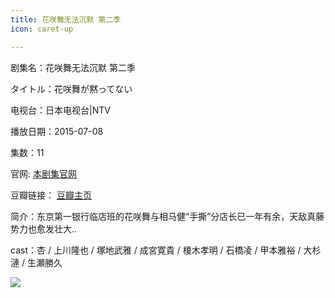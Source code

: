 ```yaml
---
title: 花咲舞无法沉默 第二季
icon: caret-up

---
```


剧集名：花咲舞无法沉默 第二季

タイトル：花咲舞が黙ってない

电视台：日本电视台|NTV

播放日期：2015-07-08

集数：11

官网: [本剧集官网](https://www.ntv.co.jp/hanasakimai/)

豆瓣链接： [豆瓣主页](https://movie.douban.com/subject/26354097/)


简介：东京第一银行临店班的花咲舞与相马健“手撕”分店长已一年有余，天敌真藤势力也愈发壮大.. ​​​

cast：杏 / 上川隆也 / 塚地武雅 / 成宮寛貴 / 榎木孝明 / 石橋凌 / 甲本雅裕 / 大杉漣 / 生瀬勝久

![](https://listpic.tsgsanjiao.com/2015/2015hswwfcm.jpg)